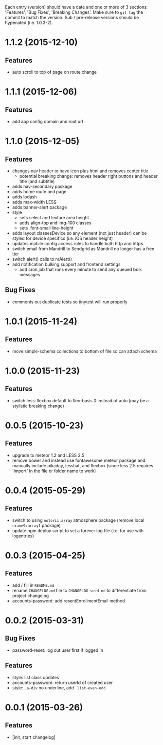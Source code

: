 Each entry (version) should have a date and one or more of 3 sections: 'Features', 'Bug Fixes', 'Breaking Changes'. Make sure to `git tag` the commit to match the version. Sub / pre-release versions should be hypenated (i.e. 1.0.3-2).

# 1.1.2 (2015-12-10)

## Features
- auto scroll to top of page on route change


# 1.1.1 (2015-12-06)

## Features
- add app config domain and root url


# 1.1.0 (2015-12-05)

## Features
- changes nav header to have icon plus html and removes center title
  - potential breaking change: removes header right buttons and header title (and subtitle)
- adds nav-secondary package
- adds home route and page
- adds lodash
- adds max-width LESS
- adds banner-alert package
- style
  - sets select and textare area height
  - adds align-top and img-100 classes
  - sets .font-small line-height
- adds layout classesDevice so any element (not just header) can be styled for device specifics (i.e. iOS header height)
- updates mobile config access rules to handle both http and https
- switch email from Mandrill to Sendgrid as Mandrill no longer has a free tier
- switch alert() calls to nrAlert()
- add notification bulking support and frontend settings
  - add cron job that runs every minute to send any queued bulk messages

## Bug Fixes
- comments out duplicate tests so tinytest will run properly


# 1.0.1 (2015-11-24)

## Features
- move simple-schema collections to bottom of file so can attach schema


# 1.0.0 (2015-11-23)

## Features
- switch less-flexbox default to flex-basis 0 instead of auto (may be a stylistic breaking change)


# 0.0.5 (2015-10-23)

## Features
- upgrade to meteor 1.2 and LESS 2.5
- remove bower and instead use fontawesome meteor package and manually include pikaday, lesshat, and flexbox (since less 2.5 requires 'import' in the file or folder name to work)


# 0.0.4 (2015-05-29)

## Features
- switch to using `notorii:array` atmosphere package (remove local `nrane9:array1` package)
- update npm deploy script to set a forever log file (i.e. for use with logentries)


# 0.0.3 (2015-04-25)

## Features
- add / fill in `README.md`
- rename `CHANGELOG.md` file to `CHANGELOG-seed.md` to differentiate from project changelog
- accounts-password: add resentEnrollmentEmail method


# 0.0.2 (2015-03-31)

## Bug Fixes
- password-reset: log out user first if logged in

## Features
- style: list class updates
- accounts-password: return userId of created user
- style: `.a-div` no underline, add `.list-even-odd`


# 0.0.1 (2015-03-26)

## Features
- [init, start changelog]
